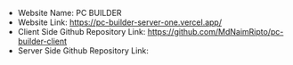 - Website Name: PC BUILDER
- Website Link: https://pc-builder-server-one.vercel.app/
- Client Side Github Repository Link: https://github.com/MdNaimRipto/pc-builder-client
- Server Side Github Repository Link:
